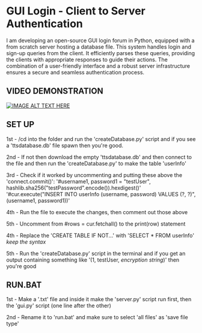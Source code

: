# GUI Login - Client to Server Authentication
I am developing an open-source GUI login forum in Python, equipped with a from scratch server hosting a database file. This system handles login and sign-up queries from the client. It efficiently parses these queries, providing the clients with appropriate responses to guide their actions. The combination of a user-friendly interface and a robust server infrastructure ensures a secure and seamless authentication process.

## VIDEO DEMONSTRATION
[![IMAGE ALT TEXT HERE](https://img.youtube.com/vi/MN-zepaJXXM/0.jpg)](https://www.youtube.com/watch?v=MN-zepaJXXM)

## SET UP
1st - /cd into the folder and run the 'createDatabase.py' script and if you see a 'ttsdatabase.db' file spawn then you're good.

2nd - If not then download the empty 'ttsdatabase.db' and then connect to the file and then run the 'createDatabase.py' to make the table 'userInfo'

3rd - Check if it worked by uncommenting and putting these above the 'connect.commit()':
'#username1, password1 = "testUser", hashlib.sha256("testPassword".encode()).hexdigest()'
'#cur.execute("INSERT INTO userInfo (username, password) VALUES (?, ?)", (username1, password1))'

4th - Run the file to execute the changes, then comment out those above

5th - Uncomment from #rows = cur.fetchall() to the print(row) statement

4th - Replace the 'CREATE TABLE IF NOT...' with 'SELECT * FROM userInfo' *keep the syntax*

5th - Run the 'createDatabase.py' script in the terminal and if you get an output containing something like '(1, testUser, *encryption string*)' then you're good

## RUN.BAT
1st - Make a '.txt' file and inside it make the 'server.py' script run first, then the 'gui.py' script (one line after the other)

2nd - Rename it to 'run.bat' and make sure to select 'all files' as 'save file type'
